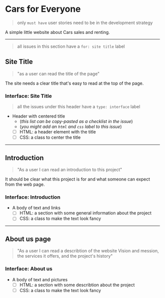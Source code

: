 # Cars for Everyone

> only `must have` user stories need to be in the development strategy

A simple little website about Cars sales and renting.

---

> all issues in this section have a `for: site title` label

## Site Title

> "as a user can read the title of the page"

The site needs a clear title that's easy to read at the top of the page.

### Interface: Site Title

> all the issues under this header have a `type: interface` label

- Header with centered title
  - (_this list can be copy-pasted as a checklist in the issue_)
  - (_you might add an `html` and `css` label to this issue_)
  - [ ] HTML: a header element with the title
  - [ ] CSS: a class to center the title

---

## Introduction

> "As a user I can read an introduction to this project"

It should be clear what this project is for and what someone can expect from the
web page.

### Interface: Introduction

- A body of text and links
  - [ ] HTML: a section with some general information about the project
  - [ ] CSS: a class to make the text look fancy

---
## About us page
> "As a user I can read a describtion of the website Vision and mession, the services it offers, and the project's history"

### Interface: About us

- A body of text and pictures
  - [ ] HTML: a section with some describtion about the project
  - [ ] CSS: a class to make the text look fancy
